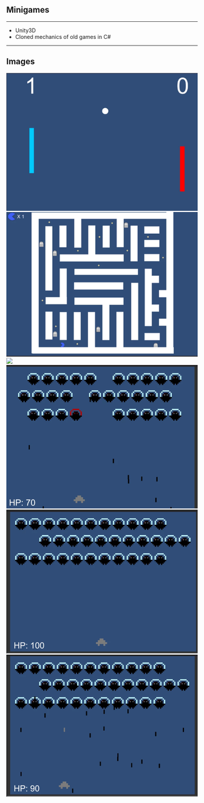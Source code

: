 ## Minigames

---
* Unity3D
* Cloned mechanics of old games in C#
---
Images
---
<img src="images/Minigame_5.PNG?raw=true"/>
<img src="images/Minigame_1.PNG?raw=true"/>
<img src="images/Minigame_4.PNG?raw=true"/>
<img src="images/Minigame.PNG?raw=true"/>
<img src="images/Minigame_2.PNG?raw=true"/>
<img src="images/Minigame_3.PNG?raw=true"/>
